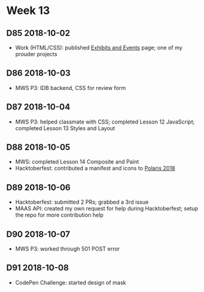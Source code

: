 # Week 13

## D85 2018-10-02

- Work (HTML/CSS): published [Exhibits and Events](https://museums.alaska.gov/asm/exhibits-events.html) page; one of my prouder projects

## D86 2018-10-03

- MWS P3: IDB backend, CSS for review form

## D87 2018-10-04

- MWS P3: helped classmate with CSS; completed Lesson 12 JavaScript; completed Lesson 13 Styles and Layout

## D88 2018-10-05

- MWS: completed Lesson 14 Composite and Paint
- Hacktoberfest: contributed a manifest and icons to [Polaris 2018](https://github.com/tanaypratap/polaris-2018)
 
## D89 2018-10-06

- Hacktoberfest: submitted 2 PRs; grabbed a 3rd issue
- MAAS API: created my own request for help during Hacktoberfest; setup the repo for more contribution help

## D90 2018-10-07

- MWS P3: worked through 501 POST error

## D91 2018-10-08
- CodePen Challenge: started design of mask

